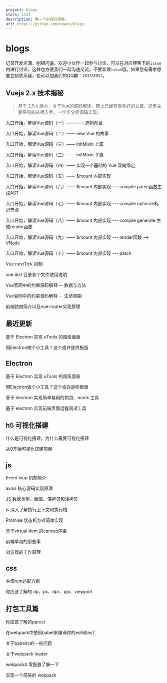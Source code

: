 ```yaml
---
project: blogs
stars: 2331
description: 📚一个前端的博客。
url: https://github.com/muwoo/blogs
---
```


blogs
=====

记录开发点滴，刨根问底。欢迎小伙伴一起参与讨论，可以在对应博客下的`issue`内进行讨论，这样也方便我们一起沟通交流。不要新建`issue`哦。如果您有需求想要立刻联系我，也可以加我们的QQ群：`263785852`。

Vuejs 2.x 技术揭秘
--------------

> 基于 2.5.x 版本，关于Vue的源码解读，网上已经有很多好的文章，这里主要系统的从根入手，一步步分析源码实现。

入口开始，解读Vue源码（一）———— 造物创世

入口开始，解读Vue源码（二）—— new Vue 的故事

入口开始，解读Vue源码（三）—— initMixin 上篇

入口开始，解读Vue源码（三）—— initMixin 下篇

入口开始，解读Vue源码（四）—— 实现一个基础的 Vue 双向绑定

入口开始，解读Vue源码（五）—— $mount 内部实现

入口开始，解读Vue源码（六）—— $mount 内部实现 --- compile parse函数生成AST

入口开始，解读Vue源码（七）—— $mount 内部实现 --- compile optimize标记节点

入口开始，解读Vue源码（八）—— $mount 内部实现 --- compile generate 生成render函数

入口开始，解读Vue源码（九）—— $mount 内部实现 --- render函数 --> VNode

入口开始，解读Vue源码（十）—— $mount 内部实现 --- patch

Vue nextTick 机制

vue dist 目录各个文件使用说明

Vue官网中的约束源码解释 -- 数据与方法

Vue官网中的约束源码解释 -- 生命周期

前端路由简介以及vue-router实现原理

最近更新
----

基于 Electron 实现 uTools 的超级面板

用Electron做个小工具？这个或许是终极版

Electron
--------

基于 Electron 实现 uTools 的超级面板

用Electron做个小工具？这个或许是终极版

基于 electron 实现简单易用的抓包、mock 工具

基于 electron 实现前端页面远程调试工具

h5 可视化搭建
--------

什么是可视化搭建，为什么需要可视化搭建

从0开始可视化搭建项目

js
--

Event loop 机制简介

axios 核心源码实现原理

JS 数据类型、赋值、深拷贝和浅拷贝

js 深入了解执行上下文和执行栈

Promise 状态机方式简单实现

基于virtual dom 的canvas渲染

前端单测的那些事

浏览器的工作原理

css
---

手淘rem适配方案

你应该了解的 dp、px、dpr、ppi、viewport

打包工具篇
-----

你应该了解的parcel

在webpack中使用babel来编译你的es6和es7

关于babelrc的一些问题

关于webpack loader

webpack4 零配置了解一下

实现一个简易的 webpack
